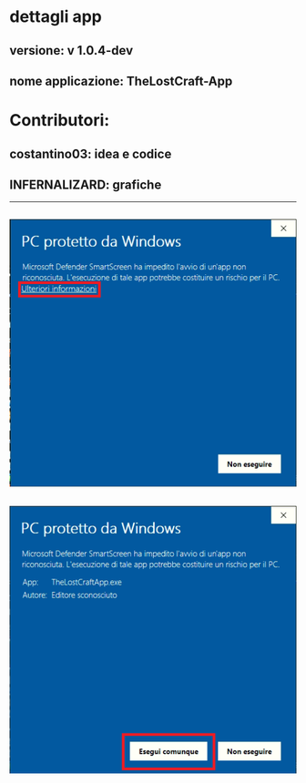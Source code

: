 # dettagli app
## versione: v 1.0.4-dev
## nome applicazione: TheLostCraft-App
# Contributori:
## costantino03: idea e codice
## INFERNALIZARD: grafiche
----------------------------------------------------------------
![parte1](img/parte1.png)
----------------------------------------------------------------
![parte2](img/parte2.png)
----------------------------------------------------------------